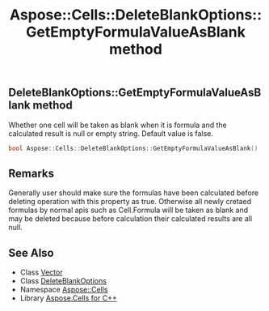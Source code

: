﻿---
title: Aspose::Cells::DeleteBlankOptions::GetEmptyFormulaValueAsBlank method
linktitle: GetEmptyFormulaValueAsBlank
second_title: Aspose.Cells for C++ API Reference
description: 'Aspose::Cells::DeleteBlankOptions::GetEmptyFormulaValueAsBlank method. Whether one cell will be taken as blank when it is formula and the calculated result is null or empty string. Default value is false in C++.'
type: docs
weight: 800
url: /cpp/aspose.cells/deleteblankoptions/getemptyformulavalueasblank/
---
## DeleteBlankOptions::GetEmptyFormulaValueAsBlank method


Whether one cell will be taken as blank when it is formula and the calculated result is null or empty string. Default value is false.

```cpp
bool Aspose::Cells::DeleteBlankOptions::GetEmptyFormulaValueAsBlank()
```

## Remarks


Generally user should make sure the formulas have been calculated before deleting operation with this property as true. Otherwise all newly cretaed formulas by normal apis such as Cell.Formula will be taken as blank and may be deleted because before calculation their calculated results are all null. 
## See Also

* Class [Vector](../../vector/)
* Class [DeleteBlankOptions](../)
* Namespace [Aspose::Cells](../../)
* Library [Aspose.Cells for C++](../../../)
